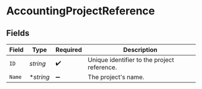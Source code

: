 # AccountingProjectReference


## Fields

| Field                                       | Type                                        | Required                                    | Description                                 |
| ------------------------------------------- | ------------------------------------------- | ------------------------------------------- | ------------------------------------------- |
| `ID`                                        | *string*                                    | :heavy_check_mark:                          | Unique identifier to the project reference. |
| `Name`                                      | **string*                                   | :heavy_minus_sign:                          | The project's name.                         |